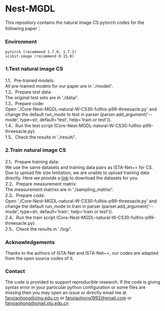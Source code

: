 # Nest-MGDL
This repository contains the natural image CS pytorch codes for the following paper：  


### Environment  
```
pytorch (recommend 1.7.0, 1.7.1)
scikit-image (recommend 0.15.0)
```

### 1.Test natural image CS    
1.1、Pre-trained models:  
All pre-trained models for our paper are in './model/'.  
1.2、Prepare test data:  
The original test sets are in './data/'.  
1.3、Prepare code:  
Open './Core-Nest-MGDL-natural-W-CS30-fullhis-p99-threesacle.py' and change the default run_mode to test in parser (parser.add_argument('--mode', type=str, default='test', help='train or test')).  
1.4、Run the test script (Core-Nest-MGDL-natural-W-CS30-fullhis-p99-threesacle.py).  
1.5、Check the results in './result/'.

### 2.Train natural image CS  
2.1、Prepare training data:  
We use the same datasets and training data pairs as ISTA-Net++ for CS. Due to upload file size limitation, we are unable to upload training data directly. Here we provide a [link](https://pan.baidu.com/s/1DY04Xsp7xfv2sJmm6DeTAA?pwd=y2l0) to download the datasets for you.  
2.2、Prepare measurement matrix:  
The measurement matrixs are in './sampling_matrix/'.  
2.3、Prepare code:  
Open './Core-Nest-MGDL-natural-W-CS30-fullhis-p99-threesacle.py' and change the default run_mode to train in parser (parser.add_argument('--mode', type=str, default='train', help='train or test')).  
2.4、Run the train script (Core-Nest-MGDL-natural-W-CS30-fullhis-p99-threesacle.py).  
2.5、Check the results in './log/'.


### Acknowledgements  
Thanks to the authors of ISTA-Net and ISTA-Net++, our codes are adapted from the open source codes of it.   

### Contact  
The code is provided to support reproducible research. If the code is giving syntax error in your particular python configuration or some files are missing then you may open an issue or directly email me at fanxiaohong@zjnu.edu.cn or fanxiaohong1992@gmail.com or fanxiaohong@smail.xtu.edu.cn
